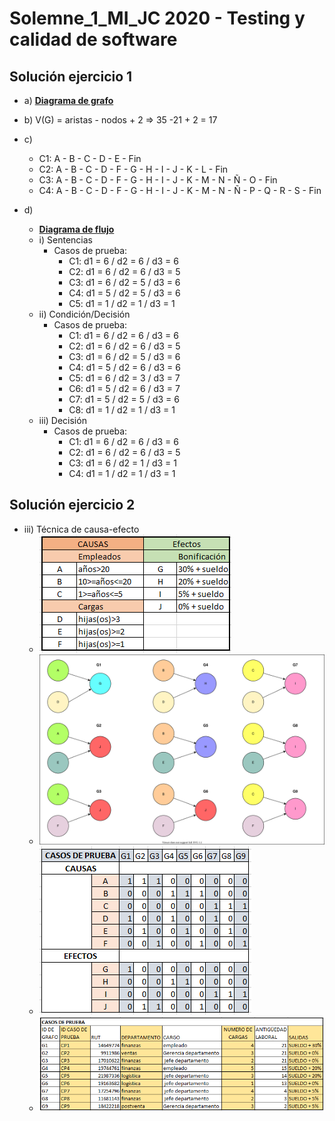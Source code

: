 # Solemne_1_MI_JC 2020 - Testing y calidad de software

## Solución ejercicio 1

- a) [**Diagrama de grafo**](https://github.com/JavierCabreraDev/Solemne_1_MI_JC/blob/master/Diagramas/Diagramas-Grafo.svg "click al enlace para ver diagrama.")
- b) V(G) = aristas - nodos + 2 => 35 -21 + 2 = 17
- c)
  - C1: A - B - C - D - E - Fin
  - C2: A - B - C - D - F - G - H - I - J - K - L - Fin
  - C3: A - B - C - D - F - G - H - I - J - K - M - N - Ñ - O - Fin
  - C4: A - B - C - D - F - G - H - I - J - K - M - N - Ñ - P - Q - R - S - Fin

- d)
  - [**Diagrama de flujo**](https://github.com/JavierCabreraDev/Solemne_1_MI_JC/blob/master/Diagramas/Diagramas-Flujo-Flujo.png "click al enlace para ver diagrama.")
  - i) Sentencias
    - Casos de prueba:
      - C1: d1 = 6 / d2 = 6 / d3 = 6
      - C2: d1 = 6 / d2 = 6 / d3 = 5
      - C3: d1 = 6 / d2 = 5 / d3 = 6
      - C4: d1 = 5 / d2 = 5 / d3 = 6
      - C5: d1 = 1 / d2 = 1 / d3 = 1
  - ii) Condición/Decisión
    - Casos de prueba:
      - C1: d1 = 6 / d2 = 6 / d3 = 6
      - C2: d1 = 6 / d2 = 6 / d3 = 5
      - C3: d1 = 6 / d2 = 5 / d3 = 6
      - C4: d1 = 5 / d2 = 6 / d3 = 6
      - C5: d1 = 6 / d2 = 3 / d3 = 7
      - C6: d1 = 5 / d2 = 6 / d3 = 7
      - C7: d1 = 5 / d2 = 5 / d3 = 6
      - C8: d1 = 1 / d2 = 1 / d3 = 1
  - iii) Decisión
    - Casos de prueba:
      - C1: d1 = 6 / d2 = 6 / d3 = 6
      - C2: d1 = 6 / d2 = 6 / d3 = 5
      - C3: d1 = 6 / d2 = 1 / d3 = 1
      - C4: d1 = 1 / d2 = 1 / d3 = 1

## Solución ejercicio 2
- iii) Técnica de causa-efecto
  - ![Tabla causa-efecto](https://github.com/JavierCabreraDev/Solemne_1_MI_JC/blob/master/Ejercicio%202/causa_efecto_tabla.png "Tabla causa-efecto")
  - ![Grafos causa-efecto](https://github.com/JavierCabreraDev/Solemne_1_MI_JC/blob/master/Ejercicio%202/causa_efecto_grafos.svg "Grafos causa-efecto")
  - ![Tabla decisión causa-efecto](https://github.com/JavierCabreraDev/Solemne_1_MI_JC/blob/master/Ejercicio%202/tabla_decision_causa_efecto.png "Tabla de decisión")
  - ![Casos de prueba causa-efecto](https://github.com/JavierCabreraDev/Solemne_1_MI_JC/blob/master/Ejercicio%202/casos_de_prueba_causa_efecto.png "Casos de prueba causa-efecto")